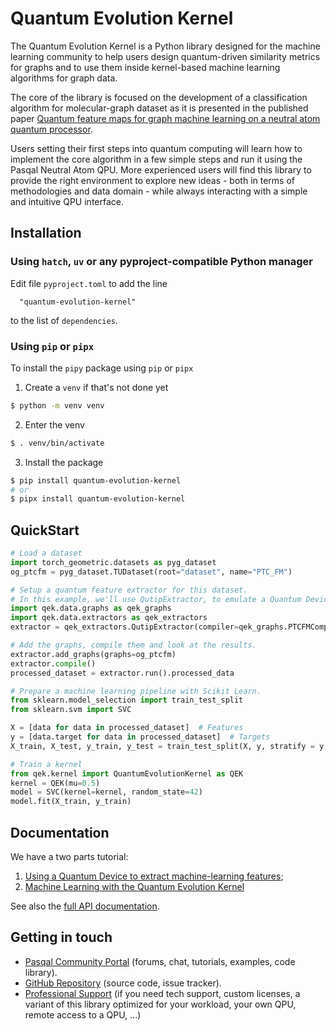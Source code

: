 # Quantum Evolution Kernel


The Quantum Evolution Kernel is a Python library designed for the machine learning community to help users design quantum-driven similarity metrics for graphs and to use them inside kernel-based machine learning algorithms for graph data.

The core of the library is focused on the development of a classification algorithm for molecular-graph dataset as it is presented in the published paper [Quantum feature maps for graph machine learning on a neutral atom quantum processor](https://journals.aps.org/pra/abstract/10.1103/PhysRevA.107.042615).

Users setting their first steps into quantum computing will learn how to implement the core algorithm in a few simple steps and run it using the Pasqal Neutral Atom QPU. More experienced users will find this library to provide the right environment to explore new ideas - both in terms of methodologies and data domain - while always interacting with a simple and intuitive QPU interface.

## Installation

### Using `hatch`, `uv` or any pyproject-compatible Python manager

Edit file `pyproject.toml` to add the line

```
  "quantum-evolution-kernel"
```

to the list of `dependencies`.

### Using `pip` or `pipx`
To install the `pipy` package using `pip` or `pipx`

1. Create a `venv` if that's not done yet

```sh
$ python -m venv venv

```

2. Enter the venv

```sh
$ . venv/bin/activate
```

3. Install the package

```sh
$ pip install quantum-evolution-kernel
# or
$ pipx install quantum-evolution-kernel
```

## QuickStart

```python
# Load a dataset
import torch_geometric.datasets as pyg_dataset
og_ptcfm = pyg_dataset.TUDataset(root="dataset", name="PTC_FM")

# Setup a quantum feature extractor for this dataset.
# In this example, we'll use QutipExtractor, to emulate a Quantum Device on our machine.
import qek.data.graphs as qek_graphs
import qek.data.extractors as qek_extractors
extractor = qek_extractors.QutipExtractor(compiler=qek_graphs.PTCFMCompiler())

# Add the graphs, compile them and look at the results.
extractor.add_graphs(graphs=og_ptcfm)
extractor.compile()
processed_dataset = extractor.run().processed_data

# Prepare a machine learning pipeline with Scikit Learn.
from sklearn.model_selection import train_test_split
from sklearn.svm import SVC

X = [data for data in processed_dataset]  # Features
y = [data.target for data in processed_dataset]  # Targets
X_train, X_test, y_train, y_test = train_test_split(X, y, stratify = y, test_size=0.2, random_state=42)

# Train a kernel
from qek.kernel import QuantumEvolutionKernel as QEK
kernel = QEK(mu=0.5)
model = SVC(kernel=kernel, random_state=42)
model.fit(X_train, y_train)
```

## Documentation

We have a two parts tutorial:

1. [Using a Quantum Device to extract machine-learning features](https://pasqal-io.github.io/quantum-evolution-kernel/v0.3.1/tutorial%201%20-%20Using%20a%20Quantum%20Device%20to%20Extract%20Machine-Learning%20Features);
2. [Machine Learning with the Quantum Evolution Kernel](https://pasqal-io.github.io/quantum-evolution-kernel/v0.3.1/tutorial%202%20-%20Machine-Learning%20with%20the%20Quantum%20EvolutionKernel/)

See also the [full API documentation](https://pasqal-io.github.io/quantum-evolution-kernel/v0.3.1/).

## Getting in touch

- [Pasqal Community Portal](https://community.pasqal.com/) (forums, chat, tutorials, examples, code library).
- [GitHub Repository](https://github.com/pasqal-io/quantum-evolution-kernel) (source code, issue tracker).
- [Professional Support](https://www.pasqal.com/contact-us/) (if you need tech support, custom licenses, a variant of this library optimized for your workload, your own QPU, remote access to a QPU, ...)

